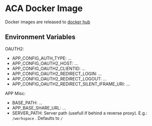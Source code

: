 # ACA Docker Image

Docker images are released to [docker hub](https://quay.io/repository/alfresco/alfresco-digital-workspace)

## Environment Variables

OAUTH2:

-   APP_CONFIG_AUTH_TYPE: ...
-   APP_CONFIG_OAUTH2_HOST: ...
-   APP_CONFIG_OAUTH2_CLIENTID: ...
-   APP_CONFIG_OAUTH2_REDIRECT_LOGIN: ...
-   APP_CONFIG_OAUTH2_REDIRECT_LOGOUT: ...
-   APP_CONFIG_OAUTH2_REDIRECT_SILENT_IFRAME_URI: ...

APP Misc:

-   BASE_PATH: ...
-   APP_BASE_SHARE_URL: ...
-   SERVER_PATH: Server path (usefull if behind a reverse proxy). E.g.: `/workspace` . Defaults to `/`
